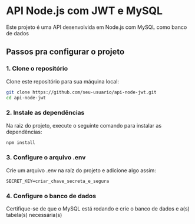 # API Node.js com JWT e MySQL

Este projeto é uma API desenvolvida em Node.js com MySQL como banco de dados

## Passos pra configurar o projeto

### 1. Clone o repositório

Clone este repositório para sua máquina local:
```bash 
git clone https://github.com/seu-usuario/api-node-jwt.git
cd api-node-jwt
```

### 2. Instale as dependências

Na raiz do projeto, execute o seguinte comando para instalar as dependências:
```bash
npm install
```
### 3. Configure o arquivo .env

Crie um arquivo .env na raíz do projeto e adicione algo assim: 

```plaintext
SECRET_KEY=criar_chave_secreta_e_segura
```

### 4. Configure o banco de dados

Certifique-se de que o MySQL está rodando e crie o banco de dados e a(s) tabela(s) necessária(s)